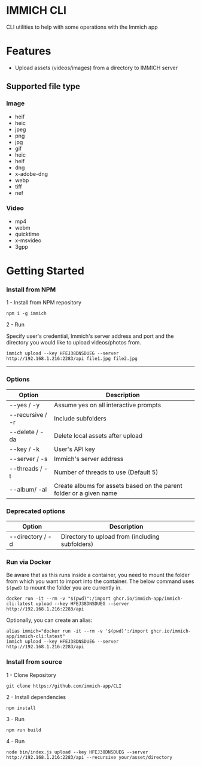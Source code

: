 # IMMICH CLI

CLI utilities to help with some operations with the Immich app

# Features

- Upload assets (videos/images) from a directory to IMMICH server

## Supported file type

### Image

- heif
- heic
- jpeg
- png
- jpg
- gif
- heic
- heif
- dng
- x-adobe-dng
- webp
- tiff
- nef

### Video

- mp4
- webm
- quicktime
- x-msvideo
- 3gpp

# Getting Started

### Install from NPM

1 - Install from NPM repository

```
npm i -g immich
```

2 - Run

Specify user's credential, Immich's server address and port and the directory you would like to upload videos/photos from.

```
immich upload --key HFEJ38DNSDUEG --server http://192.168.1.216:2283/api file1.jpg file2.jpg
```



---

### Options

| Option           | Description                                                         |
| ---------------- | ------------------------------------------------------------------- |
| --yes / -y       | Assume yes on all interactive prompts                               |
| --recursive / -r | Include subfolders                                                  |
| --delete / -da   | Delete local assets after upload                                    |
| --key / -k       | User's API key                                                      |
| --server / -s    | Immich's server address                                             |
| --threads / -t   | Number of threads to use (Default 5)                                |
| --album/ -al     | Create albums for assets based on the parent folder or a given name |

### Deprecated options

| Option           | Description                                                         |
| ---------------- | ------------------------------------------------------------------- |
| --directory / -d | Directory to upload from (including subfolders)                     |

### Run via Docker

Be aware that as this runs inside a container, you need to mount the folder from which you want to import into 
the container. The below command uses `$(pwd)` to mount the folder you are currently in.

```
docker run -it --rm -v "$(pwd)":/import ghcr.io/immich-app/immich-cli:latest upload --key HFEJ38DNSDUEG --server http://192.168.1.216:2283/api
```

Optionally, you can create an alias:

```
alias immich="docker run -it --rm -v '$(pwd)':/import ghcr.io/immich-app/immich-cli:latest"
immich upload --key HFEJ38DNSDUEG --server http://192.168.1.216:2283/api
```

### Install from source

1 - Clone Repository

```
git clone https://github.com/immich-app/CLI
```

2 - Install dependencies

```
npm install
```

3 - Run

```
npm run build
```

4 - Run

```
node bin/index.js upload --key HFEJ38DNSDUEG --server http://192.168.1.216:2283/api --recursive your/asset/directory
```
